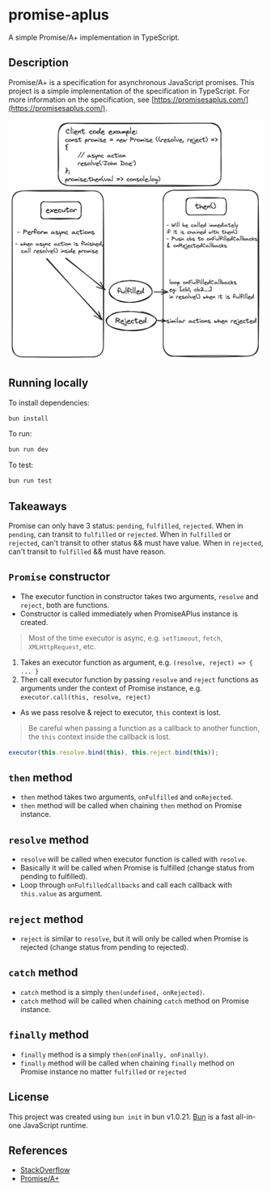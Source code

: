# promise-aplus

A simple Promise/A+ implementation in TypeScript.

## Description

Promise/A+ is a specification for asynchronous JavaScript promises. This project is a simple implementation of the specification in TypeScript. For more information on the specification, see [https://promisesaplus.com/](https://promisesaplus.com/).

![Flowchart](https://github.com/callyberz/promise-aplus/blob/main/promiseAPlus-flowchart.png?raw=true)

## Running locally

To install dependencies:

```bash
bun install
```

To run:

```bash
bun run dev
```

To test:

```bash
bun run test
```

## Takeaways

Promise can only have 3 status: `pending`, `fulfilled`, `rejected`.
When in `pending`, can transit to `fulfilled` or `rejected`.
When in `fulfilled` or `rejected`, can't transit to other status && must have value.
When in `rejected`, can't transit to `fulfilled` && must have reason.

## `Promise` constructor

- The executor function in constructor takes two arguments, `resolve` and `reject`, both are functions.
- Constructor is called immediately when PromiseAPlus instance is created.

> Most of the time executor is async, e.g. `setTimeout`, `fetch`, `XMLHttpRequest`, etc.

1. Takes an executor function as argument, e.g. `(resolve, reject) => { ... }`
2. Then call executor function by passing `resolve` and `reject` functions as arguments under the context of Promise instance, e.g. `executor.call(this, resolve, reject)`

- As we pass resolve & reject to executor, `this` context is lost.

> Be careful when passing a function as a callback to another function, the `this` context inside the callback is lost.

```js
executor(this.resolve.bind(this), this.reject.bind(this));
```

## `then` method

- `then` method takes two arguments, `onFulfilled` and `onRejected`.
- `then` method will be called when chaining `then` method on Promise instance.

## `resolve` method

- `resolve` will be called when executor function is called with `resolve`.
- Basically it will be called when Promise is fulfilled (change status from pending to fulfilled).
- Loop through `onFulfilledCallbacks` and call each callback with `this.value` as argument.

## `reject` method

- `reject` is similar to `resolve`, but it will only be called when Promise is rejected (change status from pending to rejected).

## `catch` method

- `catch` method is a simply `then(undefined, onRejected)`.
- `catch` method will be called when chaining `catch` method on Promise instance.

## `finally` method

- `finally` method is a simply `then(onFinally, onFinally)`.
- `finally` method will be called when chaining `finally` method on Promise instance no matter `fulfilled` or `rejected`

## License

This project was created using `bun init` in bun v1.0.21. [Bun](https://bun.sh) is a fast all-in-one JavaScript runtime.

## References

- [StackOverflow](https://stackoverflow.com/questions/31324110/why-does-the-promise-constructor-require-a-function-that-calls-resolve-when-co)
- [Promise/A+](https://promisesaplus.com/)
